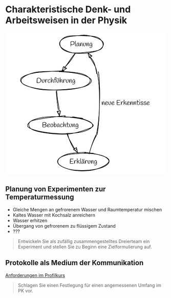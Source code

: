 Charakteristische Denk- und Arbeitsweisen in der Physik
=================

![](Erkenntniskreislauf.png)

## Planung von Experimenten zur Temperaturmessung

- Gleiche Mengen an gefrorenem Wasser und Raumtemperatur mischen
- Kaltes Wasser mit Kochsalz anreichern
- Wasser erhitzen
- Übergang von gefrorenem zu flüssigem Zustand
- ???

> Entwickeln Sie als zufällig zusammengestelltes Dreierteam ein Experiment und stellen Sie zu Beginn eine Zielformulierung auf.

## Protokolle als Medium der Kommunikation

[Anforderungen im Profilkurs](04_Protokolle_Experimente.md)

> Schlagen Sie einen Festlegung für einen angemessenen Umfang im PK vor.


